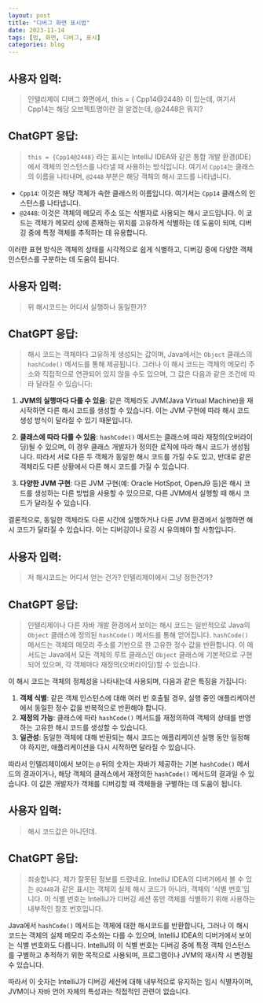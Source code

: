 ```yaml
---
layout: post
title: "디버그 화면 표시법"
date: 2023-11-14
tags: [법, 화면, 디버그, 표시]
categories: blog
---
```


## 사용자 입력:
> 인텔리제이 디버그 화면에서,     this = { Cpp14@2448} 이 있는데, 여기서 Cpp14는 해당 오브젝트명이란 걸 알겠는데, @2448은 뭐지?

## ChatGPT 응답:
> `this = {Cpp14@2448}` 라는 표시는 IntelliJ IDEA와 같은 통합 개발 환경(IDE)에서 객체의 인스턴스를 나타낼 때 사용하는 방식입니다. 여기서 `Cpp14`는 클래스의 이름을 나타내며, `@2448` 부분은 해당 객체의 해시 코드를 나타냅니다.

- `Cpp14`: 이것은 해당 객체가 속한 클래스의 이름입니다. 여기서는 `Cpp14` 클래스의 인스턴스를 나타냅니다.
- `@2448`: 이것은 객체의 메모리 주소 또는 식별자로 사용되는 해시 코드입니다. 이 코드는 객체가 메모리 상에 존재하는 위치를 고유하게 식별하는 데 도움이 되며, 디버깅 중에 특정 객체를 추적하는 데 유용합니다.

이러한 표현 방식은 객체의 상태를 시각적으로 쉽게 식별하고, 디버깅 중에 다양한 객체 인스턴스를 구분하는 데 도움이 됩니다.

## 사용자 입력:
> 위 해시코드는 어디서 실행하나 동일한가?

## ChatGPT 응답:
> 해시 코드는 객체마다 고유하게 생성되는 값이며, Java에서는 `Object` 클래스의 `hashCode()` 메서드를 통해 제공됩니다. 그러나 이 해시 코드는 객체의 메모리 주소와 직접적으로 연관되어 있지 않을 수도 있으며, 그 값은 다음과 같은 조건에 따라 달라질 수 있습니다:

1. **JVM의 실행마다 다를 수 있음**: 같은 객체라도 JVM(Java Virtual Machine)을 재시작하면 다른 해시 코드를 생성할 수 있습니다. 이는 JVM 구현에 따라 해시 코드 생성 방식이 달라질 수 있기 때문입니다.

2. **클래스에 따라 다를 수 있음**: `hashCode()` 메서드는 클래스에 따라 재정의(오버라이딩)될 수 있으며, 이 경우 클래스 개발자가 정의한 로직에 따라 해시 코드가 생성됩니다. 따라서 서로 다른 두 객체가 동일한 해시 코드를 가질 수도 있고, 반대로 같은 객체라도 다른 상황에서 다른 해시 코드를 가질 수 있습니다.

3. **다양한 JVM 구현**: 다른 JVM 구현(예: Oracle HotSpot, OpenJ9 등)은 해시 코드를 생성하는 다른 방법을 사용할 수 있으므로, 다른 JVM에서 실행할 때 해시 코드가 달라질 수 있습니다.

결론적으로, 동일한 객체라도 다른 시간에 실행하거나 다른 JVM 환경에서 실행하면 해시 코드가 달라질 수 있습니다. 이는 디버깅이나 로깅 시 유의해야 할 사항입니다.

## 사용자 입력:
> 저 해시코드는 어디서 얻는 건가? 인텔리제이에서 그냥 정한건가?

## ChatGPT 응답:
> 인텔리제이나 다른 자바 개발 환경에서 보이는 해시 코드는 일반적으로 Java의 `Object` 클래스에 정의된 `hashCode()` 메서드를 통해 얻어집니다. `hashCode()` 메서드는 객체의 메모리 주소를 기반으로 한 고유한 정수 값을 반환합니다. 이 메서드는 Java에서 모든 객체의 루트 클래스인 `Object` 클래스에 기본적으로 구현되어 있으며, 각 객체마다 재정의(오버라이딩)할 수 있습니다.

이 해시 코드는 객체의 정체성을 나타내는데 사용되며, 다음과 같은 특징을 가집니다:

1. **객체 식별**: 같은 객체 인스턴스에 대해 여러 번 호출될 경우, 실행 중인 애플리케이션에서 동일한 정수 값을 반복적으로 반환해야 합니다.
2. **재정의 가능**: 클래스에 따라 `hashCode()` 메서드를 재정의하여 객체의 상태를 반영하는 고유한 해시 코드를 생성할 수 있습니다.
3. **일관성**: 동일한 객체에 대해 반환되는 해시 코드는 애플리케이션 실행 동안 일정해야 하지만, 애플리케이션을 다시 시작하면 달라질 수 있습니다.

따라서 인텔리제이에서 보이는 `@` 뒤의 숫자는 자바가 제공하는 기본 `hashCode()` 메서드의 결과이거나, 해당 객체의 클래스에서 재정의한 `hashCode()` 메서드의 결과일 수 있습니다. 이 값은 개발자가 객체를 디버깅할 때 객체들을 구별하는 데 도움이 됩니다.

## 사용자 입력:
> 해시 코드값은 아니던데.

## ChatGPT 응답:
> 죄송합니다, 제가 잘못된 정보를 드렸네요. IntelliJ IDEA의 디버거에서 볼 수 있는 `@2448`과 같은 표시는 객체의 실제 해시 코드가 아니라, 객체의 '식별 번호'입니다. 이 식별 번호는 IntelliJ가 디버깅 세션 동안 객체를 식별하기 위해 사용하는 내부적인 참조 번호입니다.

Java에서 `hashCode()` 메서드는 객체에 대한 해시코드를 반환합니다, 그러나 이 해시 코드는 객체의 실제 메모리 주소와는 다를 수 있으며, IntelliJ IDEA의 디버거에서 보이는 식별 번호와도 다릅니다. IntelliJ의 이 식별 번호는 디버깅 중에 특정 객체 인스턴스를 구별하고 추적하기 위한 목적으로 사용되며, 프로그램이나 JVM의 재시작 시 변경될 수 있습니다. 

따라서 이 숫자는 IntelliJ가 디버깅 세션에 대해 내부적으로 유지하는 임시 식별자이며, JVM이나 자바 언어 자체의 특성과는 직접적인 관련이 없습니다.

